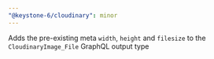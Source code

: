 ```yaml
---
"@keystone-6/cloudinary": minor
---
```


Adds the pre-existing meta `width`, `height` and `filesize` to the `CloudinaryImage_File` GraphQL output type
